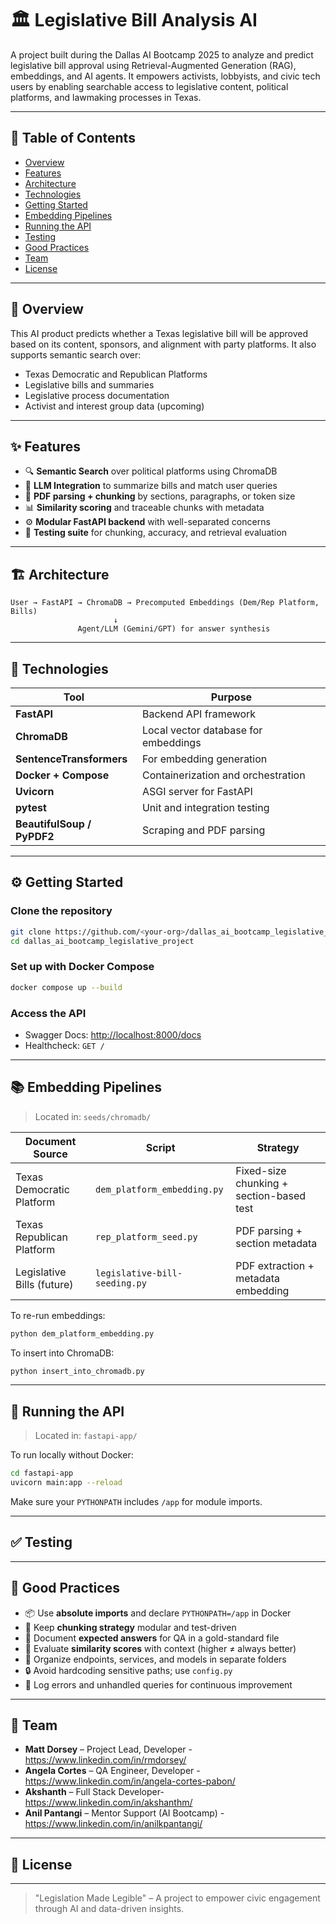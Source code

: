# 🏛️ Legislative Bill Analysis AI

A project built during the Dallas AI Bootcamp 2025 to analyze and predict legislative bill approval using Retrieval-Augmented Generation (RAG), embeddings, and AI agents. It empowers activists, lobbyists, and civic tech users by enabling searchable access to legislative content, political platforms, and lawmaking processes in Texas.

---

## 📌 Table of Contents
- [Overview](#overview)
- [Features](#features)
- [Architecture](#architecture)
- [Technologies](#technologies)
- [Getting Started](#getting-started)
- [Embedding Pipelines](#embedding-pipelines)
- [Running the API](#running-the-api)
- [Testing](#testing)
- [Good Practices](#good-practices)
- [Team](#team)
- [License](#license)

---

## 🧠 Overview

This AI product predicts whether a Texas legislative bill will be approved based on its content, sponsors, and alignment with party platforms. It also supports semantic search over:

- Texas Democratic and Republican Platforms
- Legislative bills and summaries
- Legislative process documentation
- Activist and interest group data (upcoming)

---

## ✨ Features

- 🔍 **Semantic Search** over political platforms using ChromaDB
- 🧠 **LLM Integration** to summarize bills and match user queries
- 🧾 **PDF parsing + chunking** by sections, paragraphs, or token size
- 📊 **Similarity scoring** and traceable chunks with metadata
- ⚙️ **Modular FastAPI backend** with well-separated concerns
- 🧪 **Testing suite** for chunking, accuracy, and retrieval evaluation

---

## 🏗️ Architecture

```text
User → FastAPI → ChromaDB → Precomputed Embeddings (Dem/Rep Platform, Bills)
                       ↓
               Agent/LLM (Gemini/GPT) for answer synthesis
```

---

## 🚀 Technologies

| Tool | Purpose |
|------|---------|
| **FastAPI** | Backend API framework |
| **ChromaDB** | Local vector database for embeddings |
| **SentenceTransformers** | For embedding generation |
| **Docker + Compose** | Containerization and orchestration |
| **Uvicorn** | ASGI server for FastAPI |
| **pytest** | Unit and integration testing |
| **BeautifulSoup / PyPDF2** | Scraping and PDF parsing |

---

## ⚙️ Getting Started

### Clone the repository

```bash
git clone https://github.com/<your-org>/dallas_ai_bootcamp_legislative_project.git
cd dallas_ai_bootcamp_legislative_project
```

### Set up with Docker Compose

```bash
docker compose up --build
```

### Access the API

- Swagger Docs: [http://localhost:8000/docs](http://localhost:8000/docs)
- Healthcheck: `GET /`

---

## 📚 Embedding Pipelines

> Located in: `seeds/chromadb/`

| Document Source | Script | Strategy |
|-----------------|--------|----------|
| Texas Democratic Platform | `dem_platform_embedding.py` | Fixed-size chunking + section-based test |
| Texas Republican Platform | `rep_platform_seed.py` | PDF parsing + section metadata |
| Legislative Bills (future) | `legislative-bill-seeding.py` | PDF extraction + metadata embedding |

To re-run embeddings:

```bash
python dem_platform_embedding.py
```

To insert into ChromaDB:

```bash
python insert_into_chromadb.py
```

---

## 🔌 Running the API

> Located in: `fastapi-app/`

To run locally without Docker:

```bash
cd fastapi-app
uvicorn main:app --reload
```

Make sure your `PYTHONPATH` includes `/app` for module imports.

---

## ✅ Testing



---

## 🧭 Good Practices

- 📦 Use **absolute imports** and declare `PYTHONPATH=/app` in Docker
- 🧱 Keep **chunking strategy** modular and test-driven
- 📝 Document **expected answers** for QA in a gold-standard file
- 🧪 Evaluate **similarity scores** with context (higher ≠ always better)
- 📁 Organize endpoints, services, and models in separate folders
- 🔒 Avoid hardcoding sensitive paths; use `config.py`
- 💬 Log errors and unhandled queries for continuous improvement

---

## 👥 Team

- **Matt Dorsey** – Project Lead, Developer - https://www.linkedin.com/in/rmdorsey/
- **Angela Cortes** –  QA Engineer, Developer - https://www.linkedin.com/in/angela-cortes-pabon/
- **Akshanth** – Full Stack Developer- https://www.linkedin.com/in/akshanthm/
- **Anil Pantangi** – Mentor Support (AI Bootcamp) - https://www.linkedin.com/in/anilkpantangi/

---

## 📄 License



---

> "Legislation Made Legible" – A project to empower civic engagement through AI and data-driven insights.
